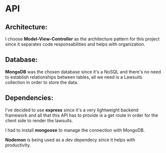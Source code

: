 # API

## Architecture:

I choose **Model-View-Controller** as the architecture pattern for this project since it separates code responsabilities and helps with organization.
## Database:
**MongoDB** was the chosen database since it's a NoSQL and there's no need to establish relationships between tables, all we need is a Lawsuits collection in order to store the data.
## Dependencies:
I've decided to use **express** since it's a very lightweight backend framework and all that this API has to provide is a get route in order for the client side to render the lawsuits.

I had to install **mongoose** to manage the connection with MongoDB.

**Nodemon** is being used as a dev dependecy since it helps with productivity.



